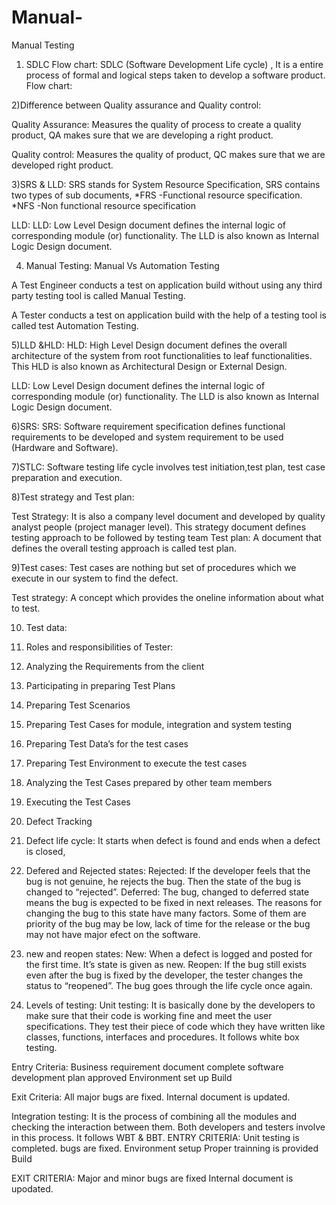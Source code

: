 # Manual-
Manual Testing

1) SDLC Flow chart:
            SDLC (Software Development Life cycle) , It is a entire process of formal and logical steps  taken to develop a software product.
Flow chart:

2)Difference between Quality assurance and Quality control:

Quality Assurance: Measures the quality of  process to create a quality product, QA makes sure that we are developing a right product.

Quality control: Measures the quality of product, QC makes sure that we are developed right product.

3)SRS & LLD:
SRS stands for System Resource Specification, SRS contains two types of sub documents,
*FRS -Functional resource specification.
*NFS -Non functional resource specification

LLD: LLD: Low Level Design document defines the internal logic of corresponding module (or) functionality. The LLD is also known as Internal Logic Design document.


4) Manual Testing:
Manual Vs Automation Testing

A Test Engineer conducts a test on application build without using any third party testing tool is called Manual Testing.

A Tester conducts a test on application build with the help of a testing tool is called test Automation Testing.

5)LLD &HLD:
HLD: High Level Design document defines the overall architecture of the system from root functionalities to leaf functionalities. This HLD is also known as Architectural Design or External Design.

LLD: Low Level Design document defines the internal logic of corresponding module (or) functionality. The LLD is also known as Internal Logic Design document.

6)SRS:
SRS: Software requirement specification defines functional requirements to be developed and system requirement to be used (Hardware and Software).

7)STLC:
Software testing life cycle involves  test initiation,test plan, test case preparation  and execution.

8)Test strategy and Test plan:

Test Strategy:
It is also a company level document and developed by quality analyst people (project manager level). This strategy document defines testing approach to be followed by testing team
Test plan: A document that defines the overall testing approach is called test plan.

9)Test cases:
 Test cases are nothing but set of procedures which we execute in our system to find the defect.

Test strategy: A concept which provides the oneline information about what to test.

10) Test data:


11) Roles and responsibilities of Tester:
1) Analyzing the Requirements from the client
2) Participating in preparing Test Plans
3) Preparing Test Scenarios
4) Preparing Test Cases for module, integration and system testing
5) Preparing Test Data’s for the test cases
6) Preparing Test Environment to execute the test cases
7) Analyzing the Test Cases prepared by other team members
8) Executing the Test Cases
9) Defect Tracking

12) Defect life cycle:
It starts when defect is found and ends when a defect is closed,

13) Defered and Rejected states:
Rejected: If the developer feels that the bug is not genuine, he rejects the bug. Then the state of the bug is changed to “rejected”.
Deferred: The bug, changed to deferred state means the bug is expected to be fixed in next releases. The reasons for changing the bug to this state have many factors. Some of them are priority of the bug may be low, lack of time for the release or the bug may not have major efect on the software.

14) new and reopen states:
New:  When a defect is logged and posted for the first time. It’s state is given as new.
Reopen:  If the bug still exists even after the bug is fixed by the developer, the tester changes the status to “reopened”. The bug goes through the life cycle once again.

15) Levels of testing:
Unit testing: It is basically done by the developers to make sure that their code is working fine and meet the user specifications. They test their piece of code which they have written like classes, functions, interfaces and procedures.
 It follows white box testing.

Entry Criteria:
Business requirement document complete
software development plan approved
Environment set up
Build

Exit Criteria:
All major bugs are fixed.
Internal document is updated.

Integration testing: It is the process of combining all the modules and checking the interaction between them. Both developers and testers involve in this process.
It follows WBT & BBT.
ENTRY CRITERIA:
Unit testing is completed.
bugs are fixed.
Environment setup
Proper trainning is provided
Build

EXIT CRITERIA:
Major and minor bugs are fixed
Internal document is upodated.


